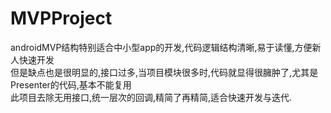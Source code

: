 # MVPProject
androidMVP结构特别适合中小型app的开发,代码逻辑结构清晰,易于读懂,方便新人快速开发<br/>
 但是缺点也是很明显的,接口过多,当项目模块很多时,代码就显得很臃肿了,尤其是Presenter的代码,基本不能复用<br/>
 此项目去除无用接口,统一层次的回调,精简了再精简,适合快速开发与迭代.<br/>
